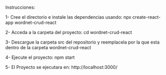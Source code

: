 Instrucciones:

1- Cree el directorio e instale las dependencias usando: npx create-react-app wordnet-crud-react

2- Acceda a la carpeta del proyecto: cd wordnet-crud-react

3- Descargue la carpeta src del repositorio y reemplacela por la que esta dentro de la carpeta wordnet-crud-react

4- Ejecute el proyecto: npm start

5- El Proyecto se ejecutara en: http://localhost:3000/
